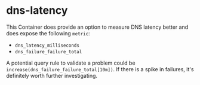 # dns-latency

This Container does provide an option to measure DNS latency better and does expose the following `metric`:

 - `dns_latency_milliseconds`
 - `dns_failure_failure_total`
 
 A potential query rule to validate a problem could be `increase(dns_failure_failure_total[10m])`. If there is a spike in failures, it's definitely worth further investigating.
